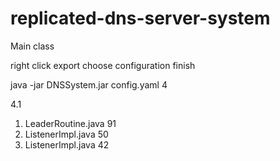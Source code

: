 # replicated-dns-server-system


Main class

right click export choose configuration finish

java -jar DNSSystem.jar config.yaml 4


4.1
1. LeaderRoutine.java 91
2. ListenerImpl.java 50
3. ListenerImpl.java 42






